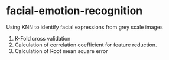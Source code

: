 # facial-emotion-recognition
Using KNN to identify facial expressions from grey scale images

1) K-Fold cross validation
2) Calculation of correlation coefficient for feature reduction.
3) Calculation of Root mean square error
